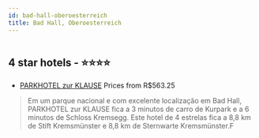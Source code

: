 ```yaml
---
id: bad-hall-oberoesterreich
title: Bad Hall, Oberoesterreich
---
```


<center><img src="https://i.travelapi.com/hotels/26000000/25020000/25011200/25011198/e781b9ea_z.jpg" alt="" /></center>


##  4 star hotels - ⭐️⭐️⭐️⭐️

-    [PARKHOTEL zur KLAUSE](https://www.hurb.com/br/aud/https://www.hurb.com/br/hotels/bad-hall/parkhotel-zur-klause-HT-ARB0?cmp=18055) Prices from R$563.25
   > Em um parque nacional e com excelente localização em Bad Hall, PARKHOTEL zur KLAUSE fica a 3 minutos de carro de Kurpark e a 6 minutos de Schloss Kremsegg.  Este hotel de 4 estrelas fica a 8,8 km de Stift Kremsmünster e 8,8 km de Sternwarte Kremsmünster.F
